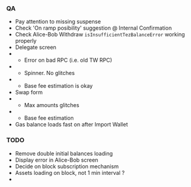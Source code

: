 ### QA
- Pay attention to missing suspense
- Check 'On ramp posibility' suggestion @ Internal Confirmation
- Check Alice-Bob Withdraw `isInsufficientTezBalanceError` working properly
- Delegate screen
- - Error on bad RPC (i.e. old TW RPC)
- - Spinner. No glitches
- - Base fee estimation is okay
- Swap form
- - Max amounts glitches
- - Base fee estimation
- Gas balance loads fast on after Import Wallet


### TODO
- Remove double initial balances loading
- Display error in Alice-Bob screen
- Decide on block subscription mechanism
- Assets loading on block, not 1 min interval ?
-
